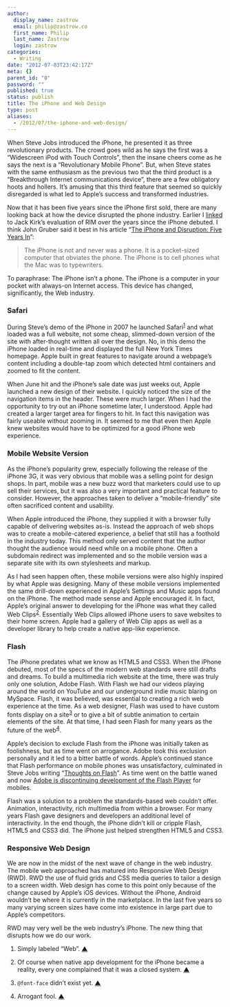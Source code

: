 ```yaml
---
author:
  display_name: zastrow
  email: philip@zastrow.co
  first_name: Philip
  last_name: Zastrow
  login: zastrow
categories:
  - Writing
date: "2012-07-03T23:42:17Z"
meta: {}
parent_id: "0"
password: ""
published: true
status: publish
title: The iPhone and Web Design
type: post
aliases:
  - /2012/07/the-iphone-and-web-design/
---
```

<p>When Steve Jobs introduced the iPhone, he presented it as three revolutionary products. The crowd goes wild as he says the first was a “Widescreen iPod with Touch Controls”, then the insane cheers come as he says the next is a “Revolutionary Mobile Phone”. But, when Steve states with the same enthusiasm as the previous two that the third product is a “Breakthrough Internet communications device”, there are a few obligatory hoots and hollers. It’s amusing that this third feature that seemed so quickly disregarded is what led to Apple’s success and transformed industries.</p>
<p>Now that it has been five years since the iPhone first sold, there are many looking back at how the device disrupted the phone industry. Earlier I <a href="http://phanza.com/2012/07/03/they-werent-competing-with-a-phone">linked</a> to Jack Kirk’s evaluation of RIM over the years since the iPhone debuted. I think John Gruber said it best in his article “<a href="http://daringfireball.net/2012/07/iphone_disruption_five_years_in">The iPhone and Disruption: Five Years In</a>”:</p>
<blockquote>
<p>The iPhone is not and never was a phone. It is a pocket-sized computer that obviates the phone. The iPhone is to cell phones what the Mac was to typewriters.</p>
</blockquote>
<p>To paraphrase: The iPhone isn’t a phone. The iPhone is a computer in your pocket with always-on Internet access. This device has changed, significantly, the Web industry.</p>
<h3 id="safari">Safari</h3>
<p>During Steve’s demo of the iPhone in 2007 he launched Safari<sup id="fnref:-2012-07-03"><a href="#fn:1-2012-07-03" class="cmp-footnote">1</a></sup> and what loaded was a full website, not some cheap, slimmed-down version of the site with after-thought written all over the design. No, in this demo the iPhone loaded in real-time and displayed the full New York Times homepage. Apple built in great features to navigate around a webpage’s content including a double-tap zoom which detected html containers and zoomed to fit the content.</p>
<p>When June hit and the iPhone’s sale date was just weeks out, Apple launched a new design of their website. I quickly noticed the size of the navigation items in the header. These were much larger. When I had the opportunity to try out an iPhone sometime later, I understood. Apple had created a larger target area for fingers to hit. In fact this navigation was fairly useable without zooming in. It seemed to me that even then Apple knew websites would have to be optimized for a good iPhone web experience.</p>
<h3 id="mobile-website-version">Mobile Website Version</h3>
<p>As the iPhone’s popularity grew, especially following the release of the iPhone 3G, it was very obvious that mobile was a selling point for design shops. In part, mobile was a new buzz word that marketers could use to up sell their services, but it was also a very important and practical feature to consider. However, the approaches taken to deliver a “mobile-friendly” site often sacrificed content and usability.</p>
<p>When Apple introduced the iPhone, they supplied it with a browser fully capable of delivering websites as-is. Instead the approach of web shops was to create a mobile-catered experience, a belief that still has a foothold in the industry today. This method only served content that the author thought the audience would need while on a mobile phone. Often a subdomain redirect was implemented and so the mobile version was a separate site with its own stylesheets and markup.</p>
<p>As I had seen happen often, these mobile versions were also highly inspired by what Apple was designing. Many of these mobile versions implemented the same drill-down experienced in Apple’s Settings and Music apps found on the iPhone. The method made sense and Apple encouraged it. In fact, Apple’s original answer to developing for the iPhone was what they called Web Clips<sup id="fnref:-2012-07-03"><a href="#fn:2-2012-07-03" class="cmp-footnote">2</a></sup>. Essentially Web Clips allowed iPhone users to save websites to their home screen. Apple had a gallery of Web Clip apps as well as a developer library to help create a native app-like experience.</p>
<h3 id="flash">Flash</h3>
<p>The iPhone predates what we know as HTML5 and CSS3. When the iPhone debuted, most of the specs of the modern web standards were still drafts and dreams. To build a multimedia rich website at the time, there was truly only one solution, Adobe Flash. With Flash we had our videos playing around the world on YouTube and our underground indie music blaring on MySpace. Flash, it was believed, was essential to creating a rich web experience at the time. As a web designer, Flash was used to have custom fonts display on a site<sup id="fnref:-2012-07-03"><a href="#fn:3-2012-07-03" class="cmp-footnote">3</a></sup> or to give a bit of subtle animation to certain elements of the site. At that time, I had seen Flash for many years as the future of the web<sup id="fnref:-2012-07-03"><a href="#fn:4-2012-07-03" class="cmp-footnote">4</a></sup>.</p>
<p>Apple’s decision to exclude Flash from the iPhone was initially taken as foolishness, but as time went on arrogance. Adobe took this exclusion personally and it led to a bitter battle of words. Apple’s continued stance that Flash performance on mobile phones was unsatisfactory, culminated in Steve Jobs writing “<a href="http://www.apple.com/hotnews/thoughts-on-flash/">Thoughts on Flash</a>”. As time went on the battle waned and now <a href="http://blogs.adobe.com/flashplayer/2012/06/flash-player-and-android-update.html">Adobe is discontinuing development of the Flash Player</a> for mobiles.</p>
<p>Flash was a solution to a problem the standards-based web couldn’t offer. Animation, interactivity, rich multimedia from within a browser. For many years Flash gave designers and developers an additional level of interactivity. In the end though, the iPhone didn’t kill or cripple Flash, HTML5 and CSS3 did. The iPhone just helped strengthen HTML5 and CSS3.</p>
<h3 id="responsive-web-design">Responsive Web Design</h3>
<p>We are now in the midst of the next wave of change in the web industry. The mobile web approached has matured into Responsive Web Design (RWD). RWD the use of fluid grids and CSS media queries to tailor a design to a screen width. Web design has come to this point only because of the change caused by Apple’s iOS devices. Without the iPhone, Android wouldn’t be where it is currently in the marketplace. In the last five years so many varying screen sizes have come into existence in large part due to Apple’s competitors.</p>
<p>RWD may very well be the web industry’s iPhone. The new thing that disrupts how we do our work.</p>
<div class="cmp-footnotes">
<ol>
<li id="fn:1-2012-07-03">
<p>Simply labeled “Web”.&nbsp;<a href="#fnref:-2012-07-03" class="cmp-footnotes__return-link">&#9650;</a></p>
</li>
<li id="fn:2-2012-07-03">
<p>Of course when native app development for the iPhone became  a reality, every one complained that it was a closed system.&nbsp;<a href="#fnref:-2012-07-03" class="cmp-footnotes__return-link">&#9650;</a></p>
</li>
<li id="fn:3-2012-07-03">
<p><code class="highlighter-rouge">@font-face</code> didn’t exist yet.&nbsp;<a href="#fnref:-2012-07-03" class="cmp-footnotes__return-link">&#9650;</a></p>
</li>
<li id="fn:4-2012-07-03">
<p>Arrogant fool.&nbsp;<a href="#fnref:-2012-07-03" class="cmp-footnotes__return-link">&#9650;</a></p>
</li>
</ol>
</div>
